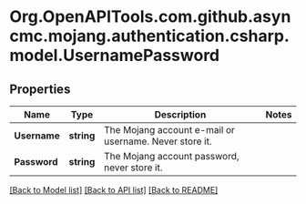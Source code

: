 # Org.OpenAPITools.com.github.asyncmc.mojang.authentication.csharp.model.UsernamePassword
## Properties

Name | Type | Description | Notes
------------ | ------------- | ------------- | -------------
**Username** | **string** | The Mojang account e-mail or username. Never store it. | 
**Password** | **string** | The Mojang account password, never store it. | 

[[Back to Model list]](../README.md#documentation-for-models) [[Back to API list]](../README.md#documentation-for-api-endpoints) [[Back to README]](../README.md)

